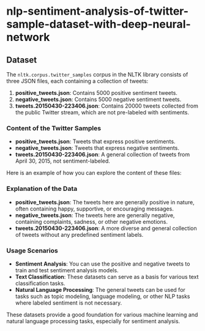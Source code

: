 # nlp-sentiment-analysis-of-twitter-sample-dataset-with-deep-neural-network

## Dataset

The `nltk.corpus.twitter_samples` corpus in the NLTK library consists of three JSON files, each containing a collection of tweets:

1. **positive_tweets.json**: Contains 5000 positive sentiment tweets.
2. **negative_tweets.json**: Contains 5000 negative sentiment tweets.
3. **tweets.20150430-223406.json**: Contains 20000 tweets collected from the public Twitter stream, which are not pre-labeled with sentiments.

### Content of the Twitter Samples
- **positive_tweets.json**: Tweets that express positive sentiments.
- **negative_tweets.json**: Tweets that express negative sentiments.
- **tweets.20150430-223406.json**: A general collection of tweets from April 30, 2015, not sentiment-labeled.

Here is an example of how you can explore the content of these files:

### Explanation of the Data
- **positive_tweets.json**: The tweets here are generally positive in nature, often containing happy, supportive, or encouraging messages.
- **negative_tweets.json**: The tweets here are generally negative, containing complaints, sadness, or other negative emotions.
- **tweets.20150430-223406.json**: A more diverse and general collection of tweets without any predefined sentiment labels.

### Usage Scenarios
- **Sentiment Analysis**: You can use the positive and negative tweets to train and test sentiment analysis models.
- **Text Classification**: These datasets can serve as a basis for various text classification tasks.
- **Natural Language Processing**: The general tweets can be used for tasks such as topic modeling, language modeling, or other NLP tasks where labeled sentiment is not necessary.

These datasets provide a good foundation for various machine learning and natural language processing tasks, especially for sentiment analysis.
